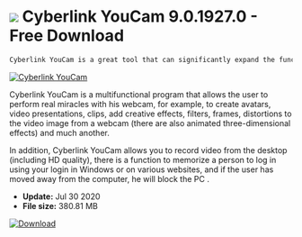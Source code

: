 # ![](https://cdn.softexe.net/static/icon/c/cyberlink-youcam-1728.png) Cyberlink YouCam 9.0.1927.0 - Free Download

```sh
Cyberlink YouCam is a great tool that can significantly expand the functionality of a webcam, thanks to which even an inexperienced user can easily create video presentations, clips, apply various effects, filters and frames
```
[![Cyberlink YouCam](https:https://tse1.mm.bing.net/th?id=OIP.eSV2DvaZfUd16Ci_w7lwkgHaIi&pid=Api)](https://softexe.net/win/internet/webcam/cyberlink-youcam:pgbh.html)

Cyberlink YouCam is a multifunctional program that allows the user to perform real miracles with his webcam, for example, to create avatars, video presentations, clips, add creative effects, filters, frames, distortions to the video image from a webcam (there are also animated three-dimensional effects) and much another.

In addition, Cyberlink YouCam allows you to record video from the desktop (including HD quality), there is a function to memorize a person to log in using your login in Windows or on various websites, and if the user has moved away from the computer, he will block the PC .


- **Update:** Jul 30 2020
- **File size:** 380.81 MB

[![Download](https://cdn.softexe.net/static/img/download.png)](https://softexe.net/win/internet/webcam/cyberlink-youcam:pgbh.html)

